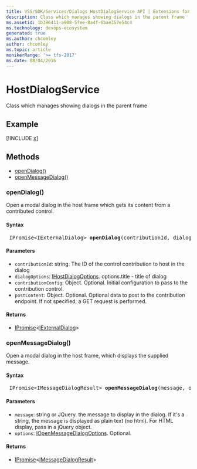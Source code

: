 ```yaml
---
title: VSS/SDK/Services/Dialogs HostDialogService API | Extensions for Azure DevOps Services
description: Class which manages showing dialogs in the parent frame
ms.assetid: 1b396411-a908-5fee-8a4f-6bae357e54c4
ms.technology: devops-ecosystem
generated: true
ms.author: chcomley
author: chcomley
ms.topic: article
monikerRange: '>= tfs-2017'
ms.date: 08/04/2016
---
```


# HostDialogService

Class which manages showing dialogs in the parent frame

## Example

[!INCLUDE [x](../../../../../../../../includes/extend/reference/samples/client-services/HostDialogService.md)]

## Methods

- [openDialog()](#opendialog)
- [openMessageDialog()](#openmessagedialog)

<a id="opendialog"></a>

### openDialog()

Open a modal dialog in the host frame which gets its content from a contributed control.

#### Syntax

<pre class='syntax'>
 IPromise&lt;IExternalDialog&gt; <b>openDialog</b>(contributionId, dialogOptions, contributionConfig, postContent)
</pre>

#### Parameters

- `contributionId`: string. The ID of the control contribution to host in the dialog
- `dialogOptions`: [IHostDialogOptions](../../../../VSS/References/VSS_SDK_Interfaces/IHostDialogOptions.md). options.title - title of dialog
- `contributionConfig`: Object. Optional. Initial configuration to pass to the contribution control.
- `postContent`: Object. Optional. Optional data to post to the contribution endpoint. If not specified, a GET request is performed.

#### Returns

- [IPromise](../../../../VSS/References/VSS_WebPlatform_Interfaces/IPromise.md)&lt;[IExternalDialog](../../../../VSS/References/VSS_SDK_Interfaces/IExternalDialog.md)&gt;

<a id="openmessagedialog"></a>

### openMessageDialog()

Open a modal dialog in the host frame, which displays the supplied message.

#### Syntax

<pre class='syntax'>
 IPromise&lt;IMessageDialogResult&gt; <b>openMessageDialog</b>(message, options)
</pre>

#### Parameters

- `message`: string or JQuery. the message to display in the dialog. If it&#x27;s a string, the message is displayed as plain text (no html). For HTML display, pass in a jQuery object.
- `options`: [IOpenMessageDialogOptions](../../../../VSS/References/VSS_SDK_Interfaces/IOpenMessageDialogOptions.md). Optional.

#### Returns

- [IPromise](../../../../VSS/References/VSS_WebPlatform_Interfaces/IPromise.md)&lt;[IMessageDialogResult](../../../../VSS/References/VSS_SDK_Interfaces/IMessageDialogResult.md)&gt;
